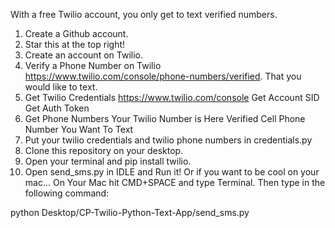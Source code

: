 With a free Twilio account, you only get to text verified numbers.

1. Create a Github account.
2. Star this at the top right!
3. Create an account on Twilio.
4. Verify a Phone Number on Twilio https://www.twilio.com/console/phone-numbers/verified. That you would like to text.
5. Get Twilio Credentials
 https://www.twilio.com/console
 Get Account SID
 Get Auth Token
6. Get Phone Numbers
 Your Twilio Number is Here
 Verified Cell Phone Number You Want To Text
7. Put your twilio credentials and twilio phone numbers in credentials.py
8. Clone this repository on your desktop.
9. Open your terminal and pip install twilio.
10. Open send_sms.py in IDLE and Run it!
Or if you want to be cool on your mac...
On Your Mac hit CMD+SPACE and type Terminal. Then type in the following command:

python Desktop/CP-Twilio-Python-Text-App/send_sms.py


